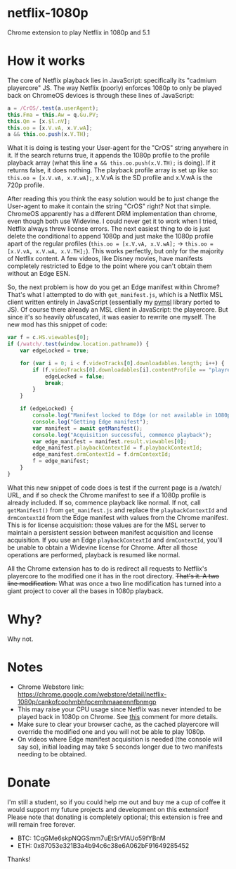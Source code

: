 # netflix-1080p
Chrome extension to play Netflix in 1080p and 5.1

# How it works

The core of Netflix playback lies in JavaScript: specifically its "cadmium playercore" JS. The way Netflix (poorly) enforces 1080p to only be played back on ChromeOS devices is through these lines of JavaScript:

```javascript
a = /CrOS/.test(a.userAgent);
this.Fma = this.Aw = q.Gu.PV;
this.Qm = [x.$l.nV];
this.oo = [x.V.vA, x.V.wA];
a && this.oo.push(x.V.TH);
```

What it is doing is testing your User-agent for the "CrOS" string anywhere in it. If the search returns true, it appends the 1080p profile to the profile playback array (what this line `a && this.oo.push(x.V.TH);` is doing). If it returns false, it does nothing. The playback profile array is set up like so: `this.oo = [x.V.vA, x.V.wA];`, x.V.vA is the SD profile and x.V.wA is the 720p profile.

After reading this you think the easy solution would be to just change the User-agent to make it contain the string "CrOS" right? Not that simple. ChromeOS apparently has a different DRM implementation than chrome, even though both use Widevine. I could never get it to work when I tried, Netflix always threw license errors. The next easiest thing to do is just delete the conditional to append 1080p and just make the 1080p profile apart of the regular profiles (`this.oo = [x.V.vA, x.V.wA];` -> `this.oo = [x.V.vA, x.V.wA, x.V.TH];`). This works perfectly, but only for the majority of Netflix content. A few videos, like Disney movies, have manifests completely restricted to Edge to the point where you can't obtain them without an Edge ESN.

So, the next problem is how do you get an Edge manifest within Chrome? That's what I attempted to do with `get_manifest.js`, which is a Netflix MSL client written entirely in JavaScript (essentially my [pymsl](https://github.com/truedread/pymsl) library ported to JS). Of course there already an MSL client in JavaScript: the playercore. But since it's so heavily obfuscated, it was easier to rewrite one myself. The new mod has this snippet of code:

```javascript
var f = c.HS.viewables[0];
if (/watch/.test(window.location.pathname)) {
    var edgeLocked = true;

    for (var i = 0; i < f.videoTracks[0].downloadables.length; i++) {
        if (f.videoTracks[0].downloadables[i].contentProfile == "playready-h264mpl40-dash") {
            edgeLocked = false;
            break;
        }
    }

    if (edgeLocked) {
        console.log("Manifest locked to Edge (or not available in 1080p)");
        console.log("Getting Edge manifest");
        var manifest = await getManifest();
        console.log("Acquisition successful, commence playback");
        var edge_manifest = manifest.result.viewables[0];
        edge_manifest.playbackContextId = f.playbackContextId;
        edge_manifest.drmContextId = f.drmContextId;
        f = edge_manifest;
    }
}
```

What this new snippet of code does is test if the current page is a /watch/ URL, and if so check the Chrome manifest to see if a 1080p profile is already included. If so, commence playback like normal. If not, call `getManifest()` from `get_manifest.js` and replace the `playbackContextId` and `drmContextId` from the Edge manifest with values from the Chrome manifest. This is for license acquisition: those values are for the MSL server to maintain a persistent session between manifest acquisition and license acquisition. If you use an Edge `playbackContextId` and `drmContextId`, you'll be unable to obtain a Widevine license for Chrome. After all those operations are performed, playback is resumed like normal.

All the Chrome extension has to do is redirect all requests to Netflix's playercore to the modified one it has in the root directory. ~~That's it. A two line modification.~~ What was once a two line modification has turned into a giant project to cover all the bases in 1080p playback.

# Why?

Why not.

# Notes

- Chrome Webstore link: https://chrome.google.com/webstore/detail/netflix-1080p/cankofcoohmbhfpcemhmaaeennfbnmgp
- This may raise your CPU usage since Netflix was never intended to be played back in 1080p on Chrome. See [this](https://github.com/truedread/netflix-1080p/issues/15#issuecomment-398256248) comment for more details.
- Make sure to clear your browser cache, as the cached playercore will override the modified one and you will not be able to play 1080p.
- On videos where Edge manifest acquisition is needed (the console will say so), initial loading may take 5 seconds longer due to two manifests needing to be obtained.

# Donate

I'm still a student, so if you could help me out and buy me a cup of coffee it would support my future projects and development on this extension! Please note that donating is completely optional; this extension is free and will remain free forever.

- BTC: 1CqGMe6skpNQGSmm7uEtSrVfAUo59fYBnM
- ETH: 0x87053e321B3a4b94c6c38e6A062bF91649285452

Thanks!
